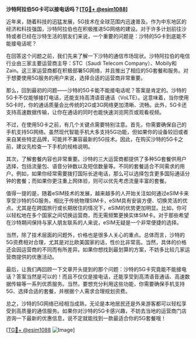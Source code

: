 **沙特阿拉伯5G卡可以接电话吗？[[TG💪+ @esim1088](https://t.me/s/esim1088)]**

近年来，随着科技的迅猛发展，5G技术在全球范围内迅速普及。作为中东地区的经济和科技强国，沙特阿拉伯也在积极推进5G网络的建设。对于许多计划前往沙特或者已经在沙特生活的朋友们来说，一个重要的问题是：沙特的5G卡到底能不能接电话呢？

在回答这个问题之前，我们先来了解一下沙特的通信市场现状。沙特阿拉伯的电信行业由三家主要运营商主导：STC（Saudi Telecom Company）、Mobily和Zain。这三家运营商都在积极部署5G网络，并且推出了相应的5G套餐和服务。对于想要使用5G服务的用户来说，选择合适的运营商非常重要。

那么，回到最初的问题——沙特的5G卡能不能接电话呢？答案是肯定的。沙特的5G卡不仅能够接打电话，还能支持高清语音通话（VoLTE）。这意味着，当你使用5G卡时，你的通话质量会比传统的2G或3G网络更加清晰、流畅。此外，5G卡还支持高速数据传输，让你在通话的同时也能快速浏览网页或观看视频。

不过，在使用5G卡之前，有几个关键点需要特别注意。首先，你需要确保自己的手机支持5G网络。虽然现代智能手机大多支持5G功能，但如果你的设备较旧或者来自某些特定品牌，可能并不兼容最新的5G技术。因此，在购买沙特的5G卡之前，建议先检查一下手机的规格说明。

其次，了解套餐内容也非常重要。沙特的三大运营商都提供了多种5G套餐供用户选择，包括流量包、语音分钟数以及短信数量等。不同的套餐适合不同需求的用户。例如，如果你经常需要拨打国际长途电话，那么可以选择包含更多国际通话分钟的套餐；而如果你更注重上网体验，则可以优先考虑流量丰富的套餐。

值得一提的是，随着eSIM技术的发展，越来越多的人开始关注如何通过eSIM卡来享受沙特的5G服务。相比于传统物理SIM卡，eSIM具有安装方便、切换灵活的优点。尤其是在跨国旅行或长期居住的情况下，eSIM的优势更加明显。比如，你可以轻松地在多个国家之间切换运营商，而无需频繁更换实体SIM卡。对于那些希望在沙特期间保持与家人朋友联系的人来说，eSIM无疑是一个非常便捷的选择。

当然，除了技术层面的问题外，价格也是很多人关心的重点。总体而言，沙特的5G资费相对合理，尤其是对比欧美国家的话，性价比非常高。当然，具体的价格还会因运营商的不同而有所差异。如果你想找到最划算的方案，不妨多比较几家运营商提供的优惠活动。

最后，让我们再回顾一下文章开头提到的那个问题：沙特的5G卡究竟能不能接电话？答案当然是可以的！而且不仅仅是接电话，还能享受到高清语音通话、高速数据传输等一系列优质服务。当然，要想充分利用这些功能，你需要确保手机支持5G、选择合适的套餐，并根据个人需求合理规划资费。

总之，沙特的5G网络已经相当成熟，无论是本地居民还是外来游客都可以轻松享受到高质量的通信服务。如果你对沙特的5G卡感兴趣，不妨去当地的运营商门店咨询一下最新的优惠信息，说不定就能找到一款最适合你的5G套餐哦！

[[TG💪+ @esim1088](https://t.me/s/esim1088) ![Image](https://i.postimg.cc/4NQfJmqS/Snipaste-2025-05-13-00-14-12.png)]